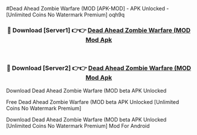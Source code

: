 #Dead Ahead Zombie Warfare (MOD [APK-MOD] - APK Unlocked - [Unlimited Coins No Watermark Premium] oqh9q



<div align="center">

<h3>🔴 Download [Server1] 👉👉 <a href="https://momento.my/?title=Dead_Ahead_Zombie_Warfare_(MOD">Dead Ahead Zombie Warfare (MOD Mod Apk</a></h3><br>

<h3>🔴 Download [Server2] 👉👉 <a href="https://momento.my/?title=Dead_Ahead_Zombie_Warfare_(MOD">Dead Ahead Zombie Warfare (MOD Mod Apk</a></h3>
</div>



Download Dead Ahead Zombie Warfare (MOD beta APK Unlocked

Free Dead Ahead Zombie Warfare (MOD beta APK Unlocked [Unlimited Coins No Watermark Premium]

Download Dead Ahead Zombie Warfare (MOD beta APK Unlocked [Unlimited Coins No Watermark Premium] Mod For Android
